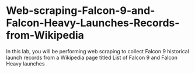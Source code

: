 # Web-scraping-Falcon-9-and-Falcon-Heavy-Launches-Records-from-Wikipedia
In this lab, you will be performing web scraping to collect Falcon 9 historical launch records from a Wikipedia page titled List of Falcon 9 and Falcon Heavy launches
